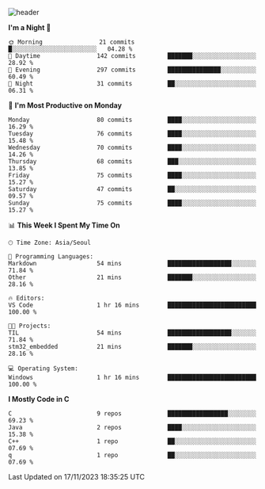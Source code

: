 
![header](https://capsule-render.vercel.app/api?type=slice&color=323C73&height=100&section=header&text=Embedded%20Software&fontSize=80&animation=twinkling&fontColor=D5C2EE)
<!--![header](https://capsule-render.vercel.app/api?type=slice&color=323C73&height=100&section=header&text=Hi!%20I'm%20Min-hee&fontSize=90&animation=twinkling&fontColor=D5C2EE) -->

<!--START_SECTION:waka-->
**I'm a Night 🦉** 

```text
🌞 Morning                21 commits          █░░░░░░░░░░░░░░░░░░░░░░░░   04.28 % 
🌆 Daytime                142 commits         ███████░░░░░░░░░░░░░░░░░░   28.92 % 
🌃 Evening                297 commits         ███████████████░░░░░░░░░░   60.49 % 
🌙 Night                  31 commits          ██░░░░░░░░░░░░░░░░░░░░░░░   06.31 % 
```
📅 **I'm Most Productive on Monday** 

```text
Monday                   80 commits          ████░░░░░░░░░░░░░░░░░░░░░   16.29 % 
Tuesday                  76 commits          ████░░░░░░░░░░░░░░░░░░░░░   15.48 % 
Wednesday                70 commits          ████░░░░░░░░░░░░░░░░░░░░░   14.26 % 
Thursday                 68 commits          ███░░░░░░░░░░░░░░░░░░░░░░   13.85 % 
Friday                   75 commits          ████░░░░░░░░░░░░░░░░░░░░░   15.27 % 
Saturday                 47 commits          ██░░░░░░░░░░░░░░░░░░░░░░░   09.57 % 
Sunday                   75 commits          ████░░░░░░░░░░░░░░░░░░░░░   15.27 % 
```


📊 **This Week I Spent My Time On** 

```text
🕑︎ Time Zone: Asia/Seoul

💬 Programming Languages: 
Markdown                 54 mins             ██████████████████░░░░░░░   71.84 % 
Other                    21 mins             ███████░░░░░░░░░░░░░░░░░░   28.16 % 

🔥 Editors: 
VS Code                  1 hr 16 mins        █████████████████████████   100.00 % 

🐱‍💻 Projects: 
TIL                      54 mins             ██████████████████░░░░░░░   71.84 % 
stm32_embedded           21 mins             ███████░░░░░░░░░░░░░░░░░░   28.16 % 

💻 Operating System: 
Windows                  1 hr 16 mins        █████████████████████████   100.00 % 
```

**I Mostly Code in C** 

```text
C                        9 repos             █████████████████░░░░░░░░   69.23 % 
Java                     2 repos             ████░░░░░░░░░░░░░░░░░░░░░   15.38 % 
C++                      1 repo              ██░░░░░░░░░░░░░░░░░░░░░░░   07.69 % 
q                        1 repo              ██░░░░░░░░░░░░░░░░░░░░░░░   07.69 % 
```




 Last Updated on 17/11/2023 18:35:25 UTC
<!--END_SECTION:waka-->











<!-- 깃허브 프로필 스탯 오류 https://80000coding.oopy.io/c4235590-9033-49b3-943c-f8b6c1bfbc36 --!>

 <!--
**Minhee713/Minhee713** is a ✨ _special_ ✨ repository because its `README.md` (this file) appears on your GitHub profile.

Here are some ideas to get you started:

- 🔭 I’m currently working on ...
- 🌱 I’m currently learning ...
- 👯 I’m looking to collaborate on ...
- 🤔 I’m looking for help with ...
- 💬 Ask me about ...
- 📫 How to reach me: ...
- 😄 Pronouns: ...
- ⚡ Fun fact: ...
-->
